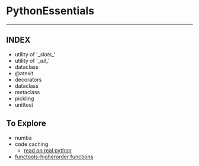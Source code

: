 # PythonEssentials

------
INDEX
------
- utility of '\__slots__'
- utility of '\__all__'
- dataclass
- @atexit
- decorators
- dataclass
- metaclass
- pickling
- unittest

## To Explore
- numba
- code caching
    - [read on real python](https://realpython.com/lru-cache-python/)
- [functools-higherorder functions](https://docs.python.org/3/library/functools.html#module-functools)
